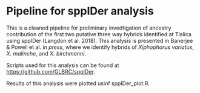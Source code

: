 # Pipeline for sppIDer analysis

This is a cleaned pipeline for preliminary invedtigation of ancestry contribution of the first two putative three way hybrids identified at Tlalica using sppIDer (Langdon et al. 2018). This analysis is presented in Banerjee & Powell et al. *in press*, where we identify hybrids of *Xiphophorus variatus*, *X. malinche*, and *X. birchmanni*.

Scripts used for this analysis can be found at https://github.com/GLBRC/sppIDer.

Results of this analysis were plotted usinf sppIDer_plot.R.
